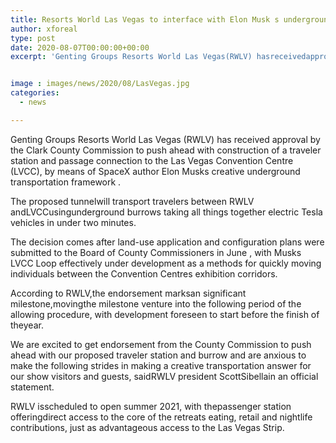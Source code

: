 ```yaml
---
title: Resorts World Las Vegas to interface with Elon Musk s underground passage framework
author: xforeal 
type: post
date: 2020-08-07T00:00:00+00:00
excerpt: 'Genting Groups Resorts World Las Vegas(RWLV) hasreceivedapproval by the Clark County Commissionto push ahead withconstruction of a traveler station and tunnelconnection tothe Las Vegas ConventionCentre(LVCC), viaSpaceX organizer Elon Musks innovativeundergroundtransportation system '


image : images/news/2020/08/LasVegas.jpg
categories:
  - news

---
```

Genting Groups Resorts World Las Vegas <span data-contrast="auto">(RWLV) has </span><span data-contrast="auto">received </span><span data-contrast="auto">approval by the Clark County Commission </span><span data-contrast="auto">to push ahead with </span><span data-contrast="auto" /><span data-contrast="auto">construction of a traveler station and passage </span><span data-contrast="auto">connection to </span><span data-contrast="auto">the Las Vegas Convention </span><span data-contrast="auto">Centre </span><span data-contrast="auto" /><span data-contrast="auto">(LVCC), by means of </span><span data-contrast="auto">SpaceX author Elon Musks creative </span><span data-contrast="auto">underground </span><span data-contrast="auto">transportation framework </span><span data-contrast="auto">. </span><span data-ccp-props='{"134233117":true,"134233118":true,"335551550":6,"335551620":6,"335559739":300}' />

<span data-contrast="auto">The proposed tunnelwill transport travelers between RWLV andLVCCusingunderground burrows taking all things together electric Tesla vehicles in under two minutes. </span>

The <span data-contrast="auto">decision comes after land-use application and configuration plans were submitted </span><span data-contrast="auto" /><span data-contrast="auto">to the Board of County Commissioners </span><span data-contrast="auto">in </span><span data-contrast="auto">June </span><span data-contrast="auto">, with </span><span data-contrast="auto">Musks LVCC Loop effectively under development as a methods for quickly moving individuals between the Convention </span><span data-contrast="auto">Centres </span><span data-contrast="auto">exhibition corridors. </span><span data-ccp-props='{"134233117":true,"134233118":true,"335551550":6,"335551620":6,"335559739":300}' />

<span data-contrast="auto">According to RWLV,the endorsement marksan significant milestone,movingthe milestone venture into the following period of the allowing procedure, with development foreseen to start before the finish of theyear. </span><span data-ccp-props='{"134233117":true,"134233118":true,"335551550":6,"335551620":6,"335559739":300}' />

<span data-contrast="auto">We are excited to get endorsement from the County Commission to push ahead with our proposed traveler station and burrow and are anxious to make the following strides in making a creative transportation answer for our show visitors and guests, saidRWLV president ScottSibellain an official statement. </span><span data-ccp-props='{"134233117":true,"134233118":true,"335551550":6,"335551620":6,"335559739":300}' />

<span data-contrast="auto">RWLV isscheduled to open summer 2021, with thepassenger station offeringdirect access to the core of the retreats eating, retail and nightlife contributions, just as advantageous access to the Las Vegas Strip. </span><span data-ccp-props='{"134233117":true,"134233118":true,"335551550":6,"335551620":6}' />
